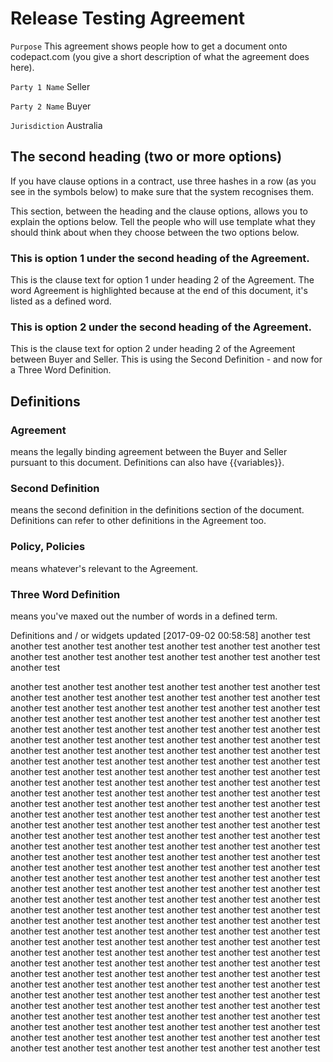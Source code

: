 # Release Testing Agreement

`Purpose` This agreement shows people how to get a document onto codepact.com (you give a short description of what the agreement does here).

`Party 1 Name` Seller

`Party 2 Name` Buyer

`Jurisdiction` Australia

## The second heading (two or more options)

If you have clause options in a contract, use three hashes in a row (as you see in the symbols below) to make sure that the system recognises them.

This section, between the heading and the clause options, allows you to explain the options below.  Tell the people who will use template what they should think about when they choose between the two options below.

### This is option 1 under the second heading of the Agreement.

This is the clause text for option 1 under heading 2 of the Agreement.  The word Agreement is highlighted because at the end of this document, it's listed as a defined word.

### This is option 2 under the second heading of the Agreement.

This is the clause text for option 2 under heading 2 of the Agreement between Buyer and Seller.  This is using the Second Definition - and now for a Three Word Definition.

## Definitions

### Agreement
means the legally binding agreement between the Buyer and Seller pursuant to this document.  Definitions can also have {{variables}}.

### Second Definition
means the second definition in the definitions section of the document.  Definitions can refer to other definitions in the Agreement too.

### Policy, Policies
means whatever's relevant to the Agreement.

### Three Word Definition
means you've maxed out the number of words in a defined term.

Definitions and / or widgets updated [2017-09-02 00:58:58]
another test
another test
another test
another test
another test
another test
another test
another test
another test
another test
another test
another test
another test
another test

another test
another test
another test
another test
another test
another test
another test
another test
another test
another test
another test
another test
another test
another test
another test
another test
another test
another test
another test
another test
another test
another test
another test
another test
another test
another test
another test
another test
another test
another test
another test
another test
another test
another test
another test
another test
another test
another test
another test
another test
another test
another test
another test
another test
another test
another test
another test
another test
another test
another test
another test
another test
another test
another test
another test
another test
another test
another test
another test
another test
another test
another test
another test
another test
another test
another test
another test
another test
another test
another test
another test
another test
another test
another test
another test
another test
another test
another test
another test
another test
another test
another test
another test
another test
another test
another test
another test
another test
another test
another test
another test
another test
another test
another test
another test
another test
another test
another test
another test
another test
another test
another test
another test
another test
another test
another test
another test
another test
another test
another test
another test
another test
another test
another test
another test
another test
another test
another test
another test
another test
another test
another test
another test
another test
another test
another test
another test
another test
another test
another test
another test
another test
another test
another test
another test
another test
another test
another test
another test
another test
another test
another test
another test
another test
another test
another test
another test
another test
another test
another test
another test
another test
another test
another test
another test
another test
another test
another test
another test
another test
another test
another test
another test
another test
another test
another test
another test
another test
another test
another test
another test
another test
another test
another test
another test
another test
another test
another test
another test
another test
another test
another test
another test
another test
another test
another test
another test
another test
another test
another test
another test
another test
another test
another test
another test
another test
another test
another test
another test
another test
another test
another test
another test
another test
another test
another test
another test
another test
another test
another test